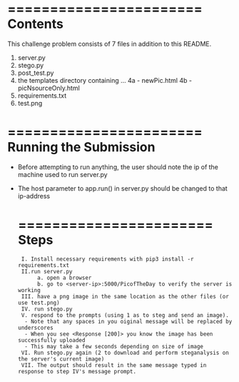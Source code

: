 =======================
Contents
=======================
This challenge problem consists of 7 files in addition to this README.
1) server.py
2) stego.py
3) post_test.py
4) the templates directory containing ...
	4a - newPic.html
	4b - picNsourceOnly.html
5) requirements.txt
6) test.png

=======================
Running the Submission
=======================
* Before attempting to run anything, the user should note the ip of the machine used to run server.py
* The host parameter to app.run() in server.py should be changed to that ip-address
  
	=======================
	Steps
	=======================
       I. Install necessary requirements with pip3 install -r requirements.txt
       II.run server.py
       		a. open a browser
       		b. go to <server-ip>:5000/PicofTheDay to verify the server is working
       III. have a png image in the same location as the other files (or use test.png)
       IV. run stego.py
       V. respond to the prompts (using 1 as to steg and send an image).
		- Note that any spaces in you oiginal message will be replaced by underscores
  		- When you see <Response [200]> you know the image has been successfully uploaded
  		- This may take a few seconds depending on size of image
       VI. Run stego.py again (2 to download and perform steganalysis on the server's current image)
       VII. The output should result in the same message typed in response to step IV's message prompt.

